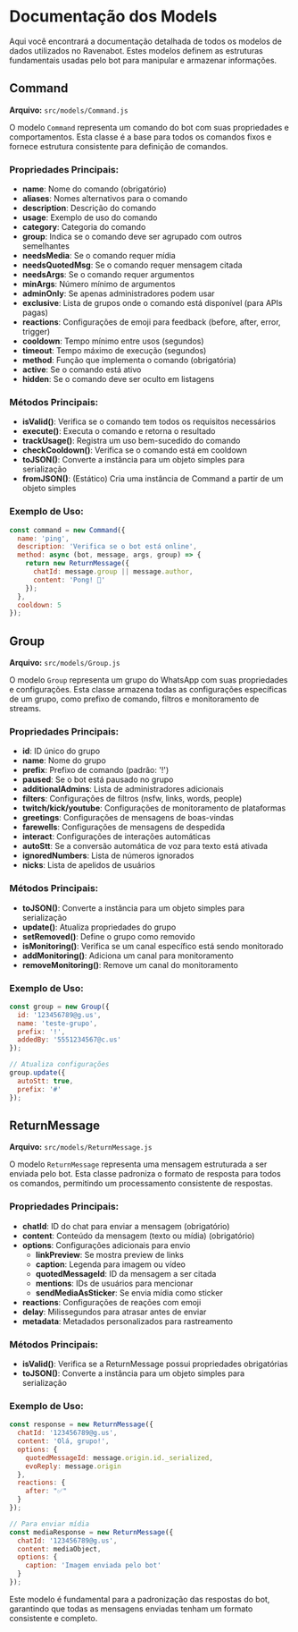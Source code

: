 # Documentação dos Models

Aqui você encontrará a documentação detalhada de todos os modelos de dados utilizados no Ravenabot. Estes modelos definem as estruturas fundamentais usadas pelo bot para manipular e armazenar informações.

## Command

**Arquivo:** `src/models/Command.js`

O modelo `Command` representa um comando do bot com suas propriedades e comportamentos. Esta classe é a base para todos os comandos fixos e fornece estrutura consistente para definição de comandos.

### Propriedades Principais:

- **name**: Nome do comando (obrigatório)
- **aliases**: Nomes alternativos para o comando
- **description**: Descrição do comando
- **usage**: Exemplo de uso do comando
- **category**: Categoria do comando
- **group**: Indica se o comando deve ser agrupado com outros semelhantes
- **needsMedia**: Se o comando requer mídia
- **needsQuotedMsg**: Se o comando requer mensagem citada
- **needsArgs**: Se o comando requer argumentos
- **minArgs**: Número mínimo de argumentos
- **adminOnly**: Se apenas administradores podem usar
- **exclusive**: Lista de grupos onde o comando está disponível (para APIs pagas)
- **reactions**: Configurações de emoji para feedback (before, after, error, trigger)
- **cooldown**: Tempo mínimo entre usos (segundos)
- **timeout**: Tempo máximo de execução (segundos)
- **method**: Função que implementa o comando (obrigatória)
- **active**: Se o comando está ativo
- **hidden**: Se o comando deve ser oculto em listagens

### Métodos Principais:

- **isValid()**: Verifica se o comando tem todos os requisitos necessários
- **execute()**: Executa o comando e retorna o resultado
- **trackUsage()**: Registra um uso bem-sucedido do comando
- **checkCooldown()**: Verifica se o comando está em cooldown
- **toJSON()**: Converte a instância para um objeto simples para serialização
- **fromJSON()**: (Estático) Cria uma instância de Command a partir de um objeto simples

### Exemplo de Uso:

```javascript
const command = new Command({
  name: 'ping',
  description: 'Verifica se o bot está online',
  method: async (bot, message, args, group) => {
    return new ReturnMessage({
      chatId: message.group || message.author,
      content: 'Pong! 🏓'
    });
  },
  cooldown: 5
});
```

## Group

**Arquivo:** `src/models/Group.js`

O modelo `Group` representa um grupo do WhatsApp com suas propriedades e configurações. Esta classe armazena todas as configurações específicas de um grupo, como prefixo de comando, filtros e monitoramento de streams.

### Propriedades Principais:

- **id**: ID único do grupo
- **name**: Nome do grupo
- **prefix**: Prefixo de comando (padrão: '!')
- **paused**: Se o bot está pausado no grupo
- **additionalAdmins**: Lista de administradores adicionais
- **filters**: Configurações de filtros (nsfw, links, words, people)
- **twitch/kick/youtube**: Configurações de monitoramento de plataformas
- **greetings**: Configurações de mensagens de boas-vindas
- **farewells**: Configurações de mensagens de despedida
- **interact**: Configurações de interações automáticas
- **autoStt**: Se a conversão automática de voz para texto está ativada
- **ignoredNumbers**: Lista de números ignorados
- **nicks**: Lista de apelidos de usuários

### Métodos Principais:

- **toJSON()**: Converte a instância para um objeto simples para serialização
- **update()**: Atualiza propriedades do grupo
- **setRemoved()**: Define o grupo como removido
- **isMonitoring()**: Verifica se um canal específico está sendo monitorado
- **addMonitoring()**: Adiciona um canal para monitoramento
- **removeMonitoring()**: Remove um canal do monitoramento

### Exemplo de Uso:

```javascript
const group = new Group({
  id: '123456789@g.us',
  name: 'teste-grupo',
  prefix: '!',
  addedBy: '5551234567@c.us'
});

// Atualiza configurações
group.update({
  autoStt: true,
  prefix: '#'
});
```

## ReturnMessage

**Arquivo:** `src/models/ReturnMessage.js`

O modelo `ReturnMessage` representa uma mensagem estruturada a ser enviada pelo bot. Esta classe padroniza o formato de resposta para todos os comandos, permitindo um processamento consistente de respostas.

### Propriedades Principais:

- **chatId**: ID do chat para enviar a mensagem (obrigatório)
- **content**: Conteúdo da mensagem (texto ou mídia) (obrigatório)
- **options**: Configurações adicionais para envio
  - **linkPreview**: Se mostra preview de links
  - **caption**: Legenda para imagem ou vídeo
  - **quotedMessageId**: ID da mensagem a ser citada
  - **mentions**: IDs de usuários para mencionar
  - **sendMediaAsSticker**: Se envia mídia como sticker
- **reactions**: Configurações de reações com emoji
- **delay**: Milissegundos para atrasar antes de enviar
- **metadata**: Metadados personalizados para rastreamento

### Métodos Principais:

- **isValid()**: Verifica se a ReturnMessage possui propriedades obrigatórias
- **toJSON()**: Converte a instância para um objeto simples para serialização

### Exemplo de Uso:

```javascript
const response = new ReturnMessage({
  chatId: '123456789@g.us',
  content: 'Olá, grupo!',
  options: {
    quotedMessageId: message.origin.id._serialized,
    evoReply: message.origin
  },
  reactions: {
    after: "✅"
  }
});

// Para enviar mídia
const mediaResponse = new ReturnMessage({
  chatId: '123456789@g.us',
  content: mediaObject,
  options: {
    caption: 'Imagem enviada pelo bot'
  }
});
```

Este modelo é fundamental para a padronização das respostas do bot, garantindo que todas as mensagens enviadas tenham um formato consistente e completo.
